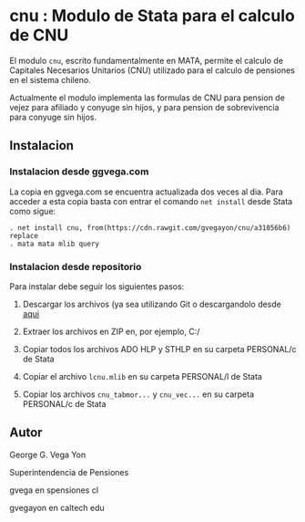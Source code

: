 # cnu : Modulo de Stata para el calculo de CNU

El modulo `cnu`, escrito fundamentalmente en MATA, permite el calculo de Capitales
Necesarios Unitarios (CNU) utilizado para el calculo de pensiones en el sistema
chileno.

Actualmente el modulo implementa las formulas de CNU para pension de vejez para
afiliado y conyuge sin hijos, y para pension de sobrevivencia para conyuge sin
hijos.

## Instalacion

### Instalacion desde ggvega.com

La copia en ggvega.com se encuentra actualizada dos veces al dia. Para acceder
a esta copia basta con entrar el comando `net install` desde Stata como sigue:

```
. net install cnu, from(https://cdn.rawgit.com/gvegayon/cnu/a31056b6) replace
. mata mata mlib query
```

### Instalacion desde repositorio

Para instalar debe seguir los siguientes pasos:
1. Descargar los archivos (ya sea utilizando Git o descargandolo desde
[aqui](https://github.com/gvegayon/cnu/archive/master.zip)

2. Extraer los archivos en ZIP en, por ejemplo, C:/

3. Copiar todos los archivos ADO HLP y STHLP en su carpeta PERSONAL/c de Stata

4. Copiar el archivo `lcnu.mlib` en su carpeta PERSONAL/l de Stata

5. Copiar los archivos `cnu_tabmor...` y `cnu_vec...` en su carpeta PERSONAL/c de Stata

## Autor

George G. Vega Yon

Superintendencia de Pensiones

gvega en spensiones cl

gvegayon en caltech edu


